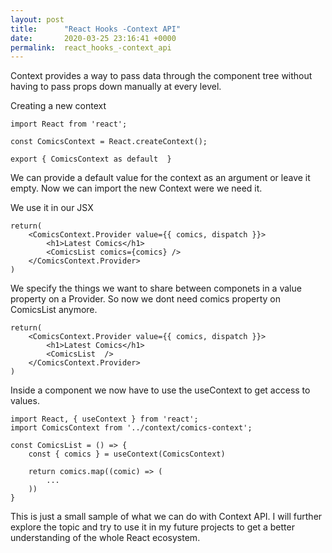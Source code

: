 ```yaml
---
layout: post
title:      "React Hooks -Context API"
date:       2020-03-25 23:16:41 +0000
permalink:  react_hooks_-context_api
---
```




Context provides a way to pass data through the component tree without having to
pass props down manually at every level.

Creating a new context

```
import React from 'react';

const ComicsContext = React.createContext();

export { ComicsContext as default  }
```

We can provide a default value for the context as an argument or leave it empty. 
Now we can import the new Context were we need it.

We use it in our JSX 

```
return(
	<ComicsContext.Provider value={{ comics, dispatch }}>
		<h1>Latest Comics</h1>
		<ComicsList comics={comics} />
	</ComicsContext.Provider>
)
```

We specify the things we want to share between componets in a value property on a Provider.
So now we dont need comics property on ComicsList anymore.

```
return(
	<ComicsContext.Provider value={{ comics, dispatch }}>
		<h1>Latest Comics</h1>
		<ComicsList  />
	</ComicsContext.Provider>
)
```

Inside a component we now have to use the useContext to get access to values.

```
import React, { useContext } from 'react';
import ComicsContext from '../context/comics-context';

const ComicsList = () => {
	const { comics } = useContext(ComicsContext)
	
	return comics.map((comic) => (
		...
	))
}
```

This is just a small sample of what we can do with Context API. I will further explore the topic and try to 
use it in my future projects to get a better understanding of the whole React ecosystem.
